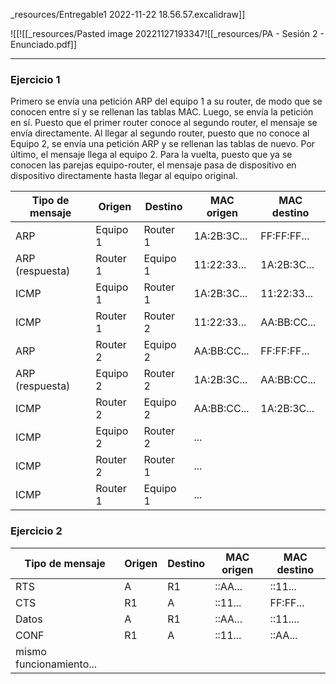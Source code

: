 _resources/Entregable1 2022-11-22 18.56.57.excalidraw]]

![[![[_resources/Pasted image 20221127193347![[_resources/PA - Sesión 2 - Enunciado.pdf]]

---

### Ejercicio 1
Primero se envía una petición ARP del equipo 1 a su router, de modo que se conocen entre sí y se rellenan las tablas MAC. Luego, se envía la petición en sí. Puesto que el primer router conoce al segundo router, el mensaje se envía directamente. Al llegar al segundo router, puesto que no conoce al Equipo 2, se envía una petición ARP y se rellenan las tablas de nuevo. Por último, el mensaje llega al equipo 2. Para la vuelta, puesto que ya se conocen las parejas equipo-router, el mensaje pasa de dispositivo en dispositivo directamente hasta llegar al equipo original.

| Tipo de mensaje | Origen   | Destino  | MAC origen  | MAC destino |
| --------------- | -------- | -------- | ----------- | ----------- |
| ARP             | Equipo 1 | Router 1 | 1A:2B:3C... | FF:FF:FF... |
| ARP (respuesta) | Router 1 | Equipo 1 | 11:22:33... | 1A:2B:3C... |
| ICMP            | Equipo 1 | Router 1 | 1A:2B:3C... | 11:22:33... |
| ICMP            | Router 1 | Router 2 | 11:22:33... | AA:BB:CC... |
| ARP             | Router 2 | Equipo 2 | AA:BB:CC... | FF:FF:FF... |
| ARP (respuesta) | Equipo 2 | Router 2 | 1A:2B:3C... | AA:BB:CC... |
| ICMP            | Router 2 | Equipo 2 | AA:BB:CC... | 1A:2B:3C... |
| ICMP            | Equipo 2 | Router 2 | ...         |             |
| ICMP            | Router 2 | Router 1 | ...         |             |
| ICMP            | Router 1 | Equipo 1 | ...         |             | 

### Ejercicio 2
| Tipo de mensaje | Origen | Destino | MAC origen | MAC destino |
| --------------- | ------ | ------- | ---------- | ----------- |
| RTS             | A      | R1      | ::AA...    | ::11...     |
| CTS             | R1     | A       | ::11...    | FF:FF...    |
| Datos           | A      | R1      | ::AA...    | ::11....    |
| CONF            | R1     | A       | ::11...    | ::AA...     |
| mismo funcionamiento...                |        |         |            |             |

